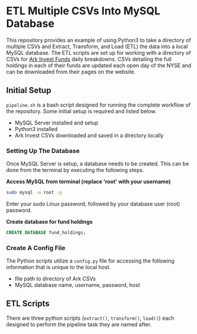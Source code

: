 # ETL Multiple CSVs Into MySQL Database
This repository provides an example of using Python3 to take a directory of multiple CSVs and
Extract, Transform, and Load (ETL) the data into a local MySQL database. The ETL scripts are 
set up for working with a directory of CSVs for [Ark Invest Funds](https://ark-funds.com/our-etfs/) 
daily breakdowns. CSVs detailing the full holdings in each of their funds are updated each open day 
of the NYSE and can be downloaded from their pages on the website.

## Initial Setup
`pipeline.sh` is a bash script designed for running the complete workflow of the repository. Some 
initial setup is required and listed below.
* MySQL Server installed and setup
* Python3 installed
* Ark Invest CSVs downloaded and saved in a directory locally

### Setting Up The Database
Once MySQL Server is setup, a database needs to be created. This can be done from the terminal by 
executing the following steps.

**Access MySQL from terminal (replace 'root' with your username)**
``` bash
sudo mysql -u root -p
```
Enter your sudo Linux password, followed by your database user (root) password.

**Create database for fund holdings**
``` sql
CREATE DATABASE fund_holdings;
```

### Create A Config File
The Python scripts utilize a `config.py` file for accessing the following information that is unique 
to the local host.

* file path to directory of Ark CSVs
* MySQL database name, username, password, host

## ETL Scripts
There are three python scripts (`extract()`, `transform()`, `load()`) each designed to perform the 
pipeline task they are named after.
